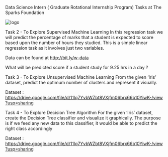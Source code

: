 Data Science Intern ( Graduate Rotational Internship Program) Tasks at The Sparks Foundation

![logo](https://user-images.githubusercontent.com/64802117/92609895-b44aa200-f2d4-11ea-8d53-c0caddb64fdb.png)

Task 2 - To Explore Supervised Machine Learning
In this regression task we will predict the percentage of marks that a student is expected to score based upon the number of hours they studied. This is a simple linear regression task as it involves just two variables.

Data can be found at http://bit.ly/w-data

What will be predicted score if a student study for 9.25 hrs in a day ?


Task 3 - To Explore Unsupervised Machine Learning
From the given ‘Iris’ dataset, predict the optimum number of clusters and represent it visually.

Dataset : https://drive.google.com/file/d/11Iq7YvbWZbt8VXjfm06brx66b10YiwK-/view?usp=sharing

Task 4 - To Explore Decision Tree Algorithm
For the given ‘Iris’ dataset, create the Decision Tree classifier and visualize it graphically. The purpose is if we feed any new data to this classifier, it would be able to predict the right class accordingly

Dataset : https://drive.google.com/file/d/11Iq7YvbWZbt8VXjfm06brx66b10YiwK-/view?usp=sharing


